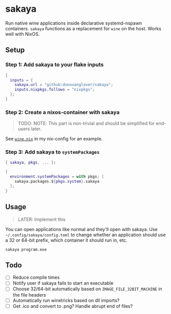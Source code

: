 # sakaya

Run native wine applications inside declarative systemd-nspawn containers. `sakaya` functions as a replacement for `wine` on the host. Works well with NixOS.

## Setup

### Step 1: Add sakaya to your flake inputs

```nix
{
  inputs = {
    sakaya.url = "github:donovanglover/sakaya";
    inputs.nixpkgs.follows = "nixpkgs";
  };
}
```

### Step 2: Create a nixos-container with sakaya

> TODO: NOTE: This part is non-trivial and should be simplified for end-users later.

See [`wine.nix`](https://github.com/donovanglover/nix-config/blob/master/containers/wine.nix) in my nix-config for an example.

### Step 3: Add sakaya to `systemPackages`

```nix
{ sakaya, pkgs, ... }:

{
  environment.systemPackages = with pkgs; [
    sakaya.packages.${pkgs.system}.sakaya
  ];
}
```

## Usage

> LATER: Implement this

You can open applications like normal and they'll open with sakaya. Use `~/.config/sakaya/config.toml` to change whether an application should use a 32 or 64-bit prefix, which container it should run in, etc.

```fish
sakaya program.exe
```

## Todo

- [ ] Reduce compile times
- [ ] Notify user if sakaya fails to start an executable
- [ ] Choose 32/64-bit automatically based on `IMAGE_FILE_32BIT_MACHINE` in the file headers
- [ ] Automatically run winetricks based on dll imports?
- [ ] Get .ico and convert to .png? Handle abrupt end of files?

